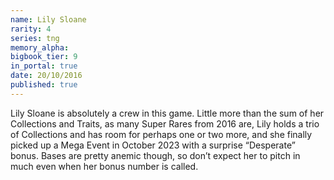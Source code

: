 ```yaml
---
name: Lily Sloane
rarity: 4
series: tng
memory_alpha:
bigbook_tier: 9
in_portal: true
date: 20/10/2016
published: true
---
```


Lily Sloane is absolutely a crew in this game. Little more than the sum of her Collections and Traits, as many Super Rares from 2016 are, Lily holds a trio of Collections and has room for perhaps one or two more, and she finally picked up a Mega Event in October 2023 with a surprise “Desperate” bonus. Bases are pretty anemic though, so don’t expect her to pitch in much even when her bonus number is called.
